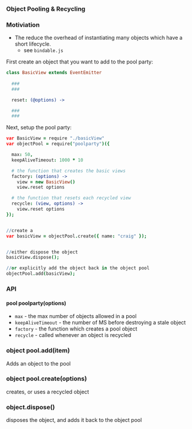 ### Object Pooling & Recycling


### Motiviation

- The reduce the overhead of instantiating many objects which have a short lifecycle.
  - see `bindable.js`



First create an object that you want to add to the pool party:

```coffeescript
class BasicView extends EventEmitter
  
  ###
  ###

  reset: (@options) ->

  ###
  ###


```

Next, setup the pool party:

```coffeescript
var BasicView = require "./basicView"
var objectPool = require("poolparty")({

  max: 50,
  keepAliveTimeout: 1000 * 10

  # the function that creates the basic views
  factory: (options) ->
    view = new BasicView()
    view.reset options

  # the function that resets each recycled view
  recycle: (view, options) ->
    view.reset options
});


//create a 
var basicView = objectPool.create({ name: "craig" });


//either dispose the object
basicView.dispose();

//or explicitly add the object back in the object pool
objectPool.add(basicView);
```


### API

#### pool poolparty(options)

- `max` - the max number of objects allowed in a pool
- `keepAliveTimeout` - the number of MS before destroying a stale object
- `factory` - the function which creates a pool object
- `recycle` - called whenever an object is recycled


### object pool.add(item)

Adds an object to the pool

### object pool.create(options)

creates, or uses a recycled object


### object.dispose()

disposes the object, and adds it back to the object pool



